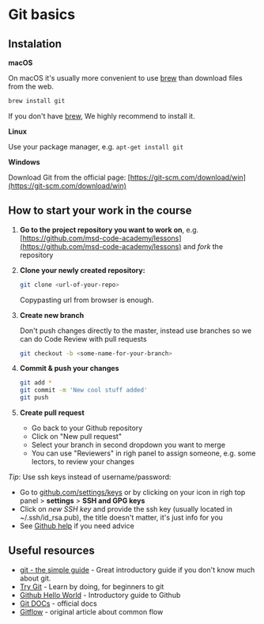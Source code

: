 # Git basics

## Instalation

**macOS**

On macOS it's usually more convenient to use [brew](https://brew.sh/) than download
files from the web.

```bash
brew install git
```

If you don't have [brew](https://brew.sh/), We highly recommend to install it.

**Linux**

Use your package manager, e.g. `apt-get install git`

**Windows**

Download Git from the official page: [https://git-scm.com/download/win](https://git-scm.com/download/win)

## How to start your work in the course

1. **Go to the project repository you want to work on**, e.g. [https://github.com/msd-code-academy/lessons](https://github.com/msd-code-academy/lessons) 
and *fork* the repository

2. **Clone your newly created repository:**

    ```bash
    git clone <url-of-your-repo>
    ```

    Copypasting url from browser is enough.

3. **Create new branch**

    Don't push changes directly to the master, instead use branches so we can do Code Review with pull requests

    ```bash
    git checkout -b <some-name-for-your-branch>
    ```

4. **Commit & push your changes**

    ```bash
    git add *
    git commit -m 'New cool stuff added'
    git push
    ```

5. **Create pull request**

    - Go back to your Github repository
    - Click on "New pull request"
    - Select your branch in second dropdown you want to merge
    - You can use "Reviewers" in righ panel to assign someone, e.g. some lectors, to review your changes

*Tip*: Use ssh keys instead of username/password:

- Go to [github.com/settings/keys](https://github.com/settings/keys) or by clicking on your icon in righ top panel > **settings** > **SSH and GPG keys**
- Click on *new SSH key* and provide the ssh key (usually located in ~/.ssh/id_rsa.pub), the title doesn't matter, it's just info for you
- See [Github help](https://help.github.com/articles/generating-a-new-ssh-key-and-adding-it-to-the-ssh-agent/) if you need advice

## Useful resources

- [git - the simple guide](http://rogerdudler.github.io/git-guide/) - Great introductory guide if you don't know much about git.
- [Try Git](https://try.github.io) - Learn by doing, for beginners to git
- [Github Hello World](https://guides.github.com/activities/hello-world/) - Introductory guide to Github
- [Git DOCs](https://git-scm.com/doc) - official docs
- [Gitflow](http://nvie.com/posts/a-successful-git-branching-model/) - original article about common flow